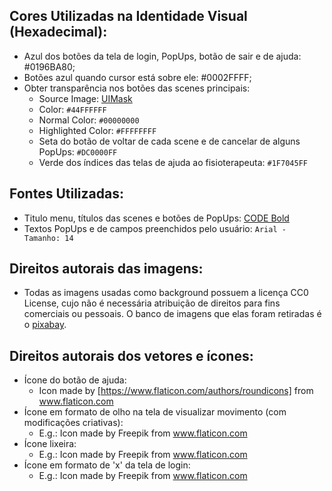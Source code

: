 ## Cores Utilizadas na Identidade Visual (Hexadecimal):
* Azul dos botões da tela de login, PopUps, botão de sair e de ajuda: #0196BA80;
* Botões azul quando cursor está sobre ele: #0002FFFF;
* Obter transparência nos botões das scenes principais:
	* Source Image: [UIMask](https://unity3d.com/pt/learn/tutorials/topics/user-interface-ui/ui-mask)
	* Color: `#44FFFFFF`
	* Normal Color: `#00000000`
	* Highlighted Color: `#FFFFFFFF`
	* Seta do botão de voltar de cada scene e de cancelar de alguns PopUps: `#DC0000FF`
	* Verde dos índices das telas de ajuda ao fisioterapeuta: `#1F7045FF`
## Fontes Utilizadas:
* Titulo menu, títulos das scenes e botões de PopUps: [CODE Bold](https://www.dafont.com/pt/code.font)
* Textos PopUps e de campos preenchidos pelo usuário: `Arial -  Tamanho: 14`
## Direitos autorais das imagens:
* Todas as imagens usadas como background possuem a licença CC0 License, cujo não é necessária atribuição de direitos para fins comerciais ou pessoais. O banco de imagens que elas foram retiradas é o [pixabay](https://pixabay.com/).
## Direitos autorais dos vetores e ícones:
* Ícone do botão de ajuda:
	* Icon made by [https://www.flaticon.com/authors/roundicons] from www.flaticon.com
* Ícone em formato de olho na tela de visualizar movimento (com modificações criativas):
	* E.g.: Icon made by Freepik from www.flaticon.com
* Ícone lixeira:
	* E.g.: Icon made by Freepik from www.flaticon.com
* Ícone em formato de 'x' da tela de login:
	* E.g.: Icon made by Freepik from www.flaticon.com
